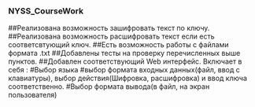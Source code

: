 ### NYSS_CourseWork
##Реализована возможность зашифровать текст по ключу.
##Реализована возможность расшифровать текст если есть соответсвтующий ключ.
##Есть возможность работы с файлами формата .txt
##Добавлены тесты на проверку перечисленных выше пунктов.
##Добавлен соответствующий Web интерфейс. Включает в себя : 
#Выбор языка
#выбор формата входных данных(файл, ввод с клавиатуры), выбор действия(Шифровка, расшифровка) и ввод ключа соответственно.
#Выбор формата вывода(в файл, на экран пользователя)

